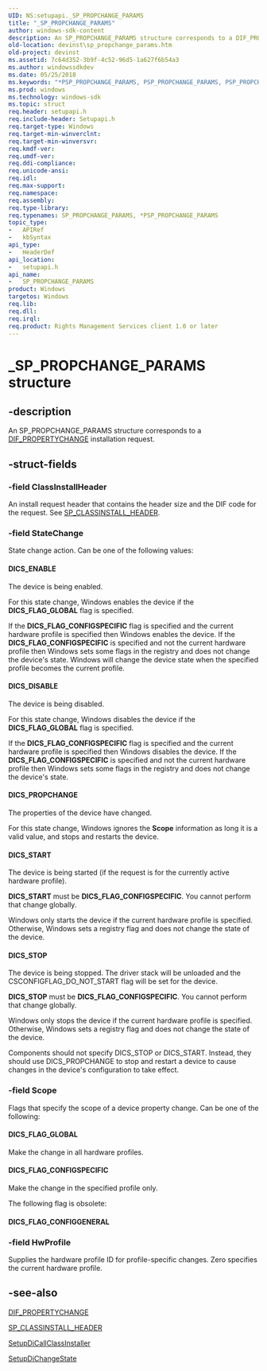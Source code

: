 ```yaml
---
UID: NS:setupapi._SP_PROPCHANGE_PARAMS
title: "_SP_PROPCHANGE_PARAMS"
author: windows-sdk-content
description: An SP_PROPCHANGE_PARAMS structure corresponds to a DIF_PROPERTYCHANGE installation request.
old-location: devinst\sp_propchange_params.htm
old-project: devinst
ms.assetid: 7c64d352-3b9f-4c52-96d5-1a627f6b54a3
ms.author: windowssdkdev
ms.date: 05/25/2018
ms.keywords: "*PSP_PROPCHANGE_PARAMS, PSP_PROPCHANGE_PARAMS, PSP_PROPCHANGE_PARAMS structure pointer [Device and Driver Installation], SP_PROPCHANGE_PARAMS, SP_PROPCHANGE_PARAMS structure [Device and Driver Installation], _SP_PROPCHANGE_PARAMS, devinst.sp_propchange_params, di-struct_d3d2429f-412e-48bc-abcc-9dfbd01b346b.xml, setupapi/PSP_PROPCHANGE_PARAMS, setupapi/SP_PROPCHANGE_PARAMS"
ms.prod: windows
ms.technology: windows-sdk
ms.topic: struct
req.header: setupapi.h
req.include-header: Setupapi.h
req.target-type: Windows
req.target-min-winverclnt: 
req.target-min-winversvr: 
req.kmdf-ver: 
req.umdf-ver: 
req.ddi-compliance: 
req.unicode-ansi: 
req.idl: 
req.max-support: 
req.namespace: 
req.assembly: 
req.type-library: 
req.typenames: SP_PROPCHANGE_PARAMS, *PSP_PROPCHANGE_PARAMS
topic_type:
-	APIRef
-	kbSyntax
api_type:
-	HeaderDef
api_location:
-	setupapi.h
api_name:
-	SP_PROPCHANGE_PARAMS
product: Windows
targetos: Windows
req.lib: 
req.dll: 
req.irql: 
req.product: Rights Management Services client 1.0 or later
---
```


# _SP_PROPCHANGE_PARAMS structure


## -description


An SP_PROPCHANGE_PARAMS structure corresponds to a <a href="https://msdn.microsoft.com/library/windows/hardware/ff543712">DIF_PROPERTYCHANGE</a> installation request.


## -struct-fields




### -field ClassInstallHeader

An install request header that contains the header size and the DIF code for the request. See <a href="https://msdn.microsoft.com/library/windows/hardware/ff552340">SP_CLASSINSTALL_HEADER</a>. 


### -field StateChange

State change action. Can be one of the following values:





#### DICS_ENABLE

The device is being enabled.

For this state change, Windows enables the device if the <b>DICS_FLAG_GLOBAL</b> flag is specified. 

If the <b>DICS_FLAG_CONFIGSPECIFIC</b> flag is specified and the current hardware profile is specified then Windows enables the device. If the <b>DICS_FLAG_CONFIGSPECIFIC</b> is specified and not the current hardware profile then Windows sets some flags in the registry and does not change the device's state. Windows will change the device state when the specified profile becomes the current profile.



#### DICS_DISABLE

The device is being disabled.

For this state change, Windows disables the device if the <b>DICS_FLAG_GLOBAL</b> flag is specified. 

If the <b>DICS_FLAG_CONFIGSPECIFIC</b> flag is specified and the current hardware profile is specified then Windows disables the device. If the <b>DICS_FLAG_CONFIGSPECIFIC</b> is specified and not the current hardware profile then Windows sets some flags in the registry and does not change the device's state. 



#### DICS_PROPCHANGE

The properties of the device have changed. 

For this state change, Windows ignores the <b>Scope</b> information as long it is a valid value, and stops and restarts the device.



#### DICS_START

The device is being started (if the request is for the currently active hardware profile). 

<b>DICS_START</b> must be <b>DICS_FLAG_CONFIGSPECIFIC</b>. You cannot perform that change globally. 

Windows only starts the device if the current hardware profile is specified. Otherwise, Windows sets a registry flag and does not change the state of the device.



#### DICS_STOP

The device is being stopped. The driver stack will be unloaded and the CSCONFIGFLAG_DO_NOT_START flag will be set for the device.

<b>DICS_STOP</b> must be <b>DICS_FLAG_CONFIGSPECIFIC</b>. You cannot perform that change globally. 

Windows only stops the device if the current hardware profile is specified. Otherwise, Windows sets a registry flag and does not change the state of the device.

Components should not specify DICS_STOP or DICS_START. Instead, they should use DICS_PROPCHANGE to stop and restart a device to cause changes in the device's configuration to take effect.


### -field Scope

Flags that specify the scope of a device property change. Can be one of the following:





#### DICS_FLAG_GLOBAL

Make the change in all hardware profiles.



#### DICS_FLAG_CONFIGSPECIFIC

Make the change in the specified profile only.

The following flag is obsolete:





#### DICS_FLAG_CONFIGGENERAL


### -field HwProfile

Supplies the hardware profile ID for profile-specific changes. Zero specifies the current hardware profile.


## -see-also




<a href="https://msdn.microsoft.com/library/windows/hardware/ff543712">DIF_PROPERTYCHANGE</a>



<a href="https://msdn.microsoft.com/library/windows/hardware/ff552340">SP_CLASSINSTALL_HEADER</a>



<a href="https://msdn.microsoft.com/library/windows/hardware/ff550922">SetupDiCallClassInstaller</a>



<a href="https://msdn.microsoft.com/library/windows/hardware/ff550930">SetupDiChangeState</a>
 

 

